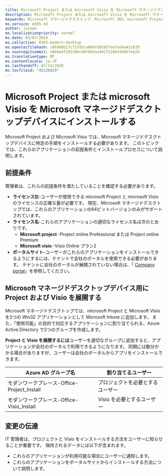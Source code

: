 ```yaml
---
title: Microsoft Project または microsoft Visio を Microsoft マネージドデスクトップデバイスにインストールする
description: Microsoft Project または microsoft Visio を Microsoft マネージドデスクトップデバイスにインストールするための情報
keywords: Microsoft マネージドデスクトップ、Microsoft 365、microsoft Project、Microsoft Visio
ms.service: m365-md
author: jaimeo
ms.localizationpriority: normal
ms.date: 03/07/2019
ms.collection: M365-modern-desktop
ms.openlocfilehash: c8690db17c71fd5ce604fd9165fee7e54a41c639
ms.sourcegitcommit: e8b9a4f18330bc09f665aa941f1286436057eb28
ms.translationtype: MT
ms.contentlocale: ja-JP
ms.lasthandoff: 07/14/2020
ms.locfileid: "45126829"
---
```

# <a name="install-microsoft-project-or-microsoft-visio-on-microsoft-managed-desktop-devices"></a>Microsoft Project または microsoft Visio を Microsoft マネージドデスクトップデバイスにインストールする

Microsoft Project および Microsoft Visio では、Microsoft マネージドデスクトップデバイスに特定の手順をインストールする必要があります。 このトピックでは、これらのアプリケーションの前提条件とインストールプロセスについて説明します。

## <a name="prerequisites"></a>前提条件

管理者は、これらの前提条件を満たしていることを確認する必要があります。
- **ライセンス**数-ユーザーが使用できる microsoft Project と microsoft Visio のライセンスの正確な量が必要です。 現在、Microsoft マネージドデスクトップでは、これらのアプリケーションの64ビットバージョンのみがサポートされています。 
- **ライセンス名**-これらのアプリケーションの適切なライセンス名は次のとおりです。
    - **Microsoft project** -Project online Professional または Project online Premium
    - **Microsoft visio** -Visio Online プラン2
- **ポータルサイト**-ユーザーがこれらのアプリケーションをインストールできるようにするには、テナントで会社のポータルを使用できる必要があります。 テナントに会社のポータルが展開されていない場合は、「 [Company portal](company-portal.md)」を参照してください。

## <a name="deploy-project-and-visio-for-microsoft-managed-desktop-devices"></a>Microsoft マネージドデスクトップデバイス用に Project および Visio を展開する
Microsoft マネージドデスクトップでは、microsoft Project と Microsoft Visio を2つの Win32 アプリケーションとして Microsoft Intune に追加します。 また、「使用可能」の目的で対応するアプリケーションに割り当てられる、Azure Active Directory で2つのグループを作成します。 

**Project と Visio を展開するには**ユーザーを適切なグループに追加すると、アプリケーションが会社のポータルで利用できるようになります。 同期には数分かかる場合がありますが、ユーザーは会社のポータルからアプリをインストールできます。 

Azure AD グループ名 | 割り当てるユーザー   
 --- | ---
モダンワークプレース-Office-Project_Install | プロジェクトを必要とするユーザー
モダンワークプレース-Office-Visio_Install | Visio を必要とするユーザー

## <a name="communicate-changes"></a>変更の伝達
IT 管理者は、プロジェクトと Visio をインストールする方法をユーザーに知らせることが重要です。 保持されるデータには以下が含まれます。 
- これらのアプリケーションが利用可能な場合にユーザーに通知します。 
- これらのアプリケーションをポータルサイトからインストールする方法について説明します。
